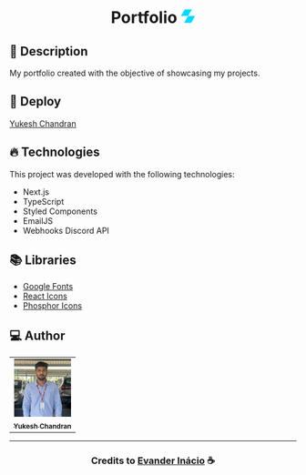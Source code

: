 <h1 align="center">
  Portfolio <img width="25px" src="https://raw.githubusercontent.com/EvanderInacio/Portfolio/73b9d0b179efc28c26d11e8d44570901d6f8b520/public/icon.svg"/>
</h1>



## 📝 Description 

My portfolio created with the objective of showcasing my projects.

## 🚀 Deploy

 [Yukesh Chandran](#)

## 🔥 Technologies

This project was developed with the following technologies:

- Next.js
- TypeScript
- Styled Components
- EmailJS
- Webhooks Discord API

## 📚 Libraries

- [Google Fonts](https://fonts.google.com/)
- [React Icons](https://react-icons.github.io/react-icons/)
- [Phosphor Icons](https://phosphoricons.com/)

## 💻 Author<br>
<table>
  <tr>
    <td align="center">
      <a href="https://github.com/Yukechan2002/">
        <img src="./public/IMG_1190.jpg" width="100px;" /><br>
        <sub>
          <b>Yukesh Chandran</b>
        </sub>
      </a>
    </td>
  </tr>
</table>

-----

<h3 align="center"> Credits to <a href="https://github.com/EvanderInacio/Portfolio">Evander Inácio</a> ☕</h3>
